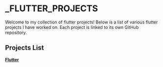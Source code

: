 # _FLUTTER_PROJECTS

Welcome to my collection of flutter projects! Below is a list of various flutter projects I have worked on. Each project is linked to its own GitHub repository.

## Projects List

**[ Flutter](https://github.com/FLAVIYO/Emailed-Jobs-Data-Extraction/tree/main)**  

